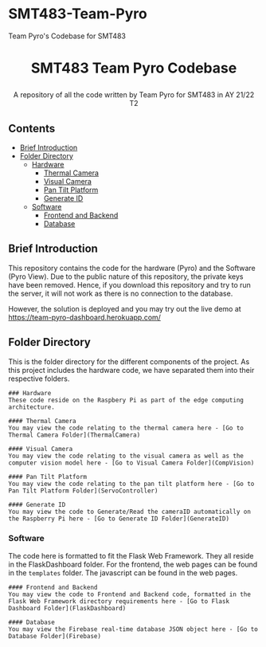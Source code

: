 # SMT483-Team-Pyro
Team Pyro's Codebase for SMT483
# <p align="center">SMT483 Team Pyro Codebase</p>

<p align="center">A repository of all the code written by Team Pyro for SMT483 in AY 21/22 T2</p>

## Contents
  * [Brief Introduction](#brief-introduction)
  * [Folder Directory](#folder-directory)
    * [Hardware](#hardware)
        * [Thermal Camera](#thermal-camera)
        * [Visual Camera](#visual-camera)
        * [Pan Tilt Platform](#pan-tilt-platform)
        * [Generate ID](#generate-id)
    * [Software](#software)
        * [Frontend and Backend](#frontend-and-backend)
        * [Database](#database)

## Brief Introduction
This repository contains the code for the hardware (Pyro) and the Software (Pyro View). Due to the public nature of this repository, the private keys have been removed. Hence, if you download this repository and try to run the server, it will not work as there is no connection to the database. 

However, the solution is deployed and you may try out the live demo at https://team-pyro-dashboard.herokuapp.com/

## Folder Directory
This is the folder directory for the different components of the project. As this project includes the hardware code, we have separated them into their respective folders. 

    ### Hardware
    These code reside on the Raspbery Pi as part of the edge computing architecture.

    #### Thermal Camera
    You may view the code relating to the thermal camera here - [Go to Thermal Camera Folder](ThermalCamera)

    #### Visual Camera
    You may view the code relating to the visual camera as well as the computer vision model here - [Go to Visual Camera Folder](CompVision)

    #### Pan Tilt Platform
    You may view the code relating to the pan tilt platform here - [Go to Pan Tilt Platform Folder](ServoController)

    #### Generate ID
    You may view the code to Generate/Read the cameraID automatically on the Raspberry Pi here - [Go to Generate ID Folder](GenerateID)

### Software
The code here is formatted to fit the Flask Web Framework. They all reside in the FlaskDashboard folder. For the frontend, the web pages can be found in the `templates` folder. The javascript can be found in the web pages.

    #### Frontend and Backend
    You may view the code to Frontend and Backend code, formatted in the Flask Web Framework directory requirements here - [Go to Flask Dashboard Folder](FlaskDashboard)

    #### Database
    You may view the Firebase real-time database JSON object here - [Go to Database Folder](Firebase)